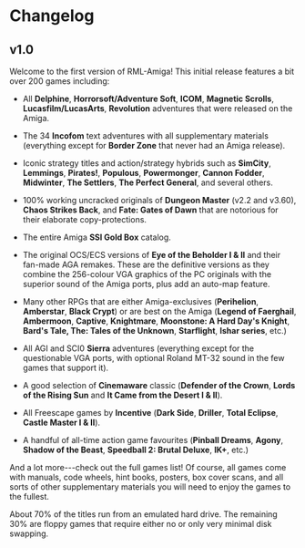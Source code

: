 # Changelog

## v1.0

Welcome to the first version of RML-Amiga! This initial release features a bit
over 200 games including:

- All **Delphine**, **Horrorsoft/Adventure Soft**, **ICOM**, **Magnetic
  Scrolls**, **Lucasfilm/LucasArts**, **Revolution** adventures that were
  released on the Amiga.

- The 34 **Incofom** text adventures with all supplementary materials
  (everything except for **Border Zone** that never had an Amiga release).

- Iconic strategy titles and action/strategy hybrids such as **SimCity**,
  **Lemmings**, **Pirates!**, **Populous**, **Powermonger**, **Cannon
  Fodder**, **Midwinter**, **The Settlers**, **The Perfect General**, and
  several others.

- 100% working uncracked originals of **Dungeon Master** (v2.2 and v3.60),
  **Chaos Strikes Back**, and **Fate: Gates of Dawn** that are notorious
  for their elaborate copy-protections.

- The entire Amiga **SSI Gold Box** catalog. 

- The original OCS/ECS versions of **Eye of the Beholder I & II** and their
  fan-made AGA remakes. These are the definitive versions as they
  combine the 256-colour VGA graphics of the PC originals with the superior
  sound of the Amiga ports, plus add an auto-map feature.

- Many other RPGs that are either Amiga-exclusives (**Perihelion**,
  **Amberstar**, **Black  Crypt**) or are best on the Amiga (**Legend
  of Faerghail**, **Ambermoon**, **Captive**, **Knightmare**, **Moonstone: A
  Hard Day's Knight**, **Bard's Tale, The: Tales of the
  Unknown**, **Starflight**, **Ishar series**, etc.)

- All AGI and SCI0 **Sierra** adventures (everything except for the
  questionable VGA ports, with optional Roland MT-32 sound in the few
  games that support it).

- A good selection of **Cinemaware** classic (**Defender of the Crown**,
  **Lords of the Rising Sun** and **It Came from the Desert I & II**).

- All Freescape games by **Incentive** (**Dark Side**, **Driller**, **Total
    Eclipse**, **Castle Master I & II**).

- A handful of all-time action game favourites (**Pinball Dreams**, **Agony**,
  **Shadow of the Beast**, **Speedball 2: Brutal Deluxe**, **IK+**, etc.)

And a lot more---check out the full games list! Of course, all games come with
manuals, code wheels, hint books, posters, box cover scans, and all sorts of
other supplementary materials you will need to enjoy the games to the fullest.

About 70% of the titles run from an emulated hard drive. The remaining 30%
are floppy games that require either no or only very minimal disk swapping.
